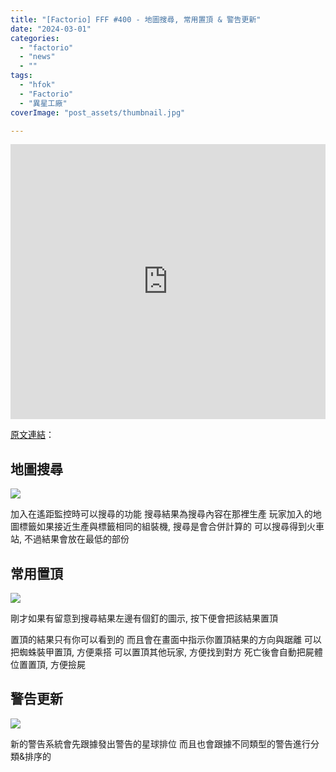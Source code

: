 ```yaml
---
title: "[Factorio] FFF #400 - 地圖搜尋, 常用置頂 & 警告更新"
date: "2024-03-01"
categories:
  - "factorio"
  - "news"
  - ""
tags:
  - "hfok"
  - "Factorio"
  - "異星工廠"
coverImage: "post_assets/thumbnail.jpg"

---
```


<!-- Embed -->

<iframe width="100%" height="440" src="https://www.youtube.com/embed/zIfXfHST8aY" 
  title="YouTube video player" frameborder="0" allow="accelerometer; autoplay;
  clipboard-write; encrypted-media; gyroscope; picture-in-picture; web-share"
  referrerpolicy="strict-origin-when-cross-origin" allowfullscreen></iframe>


<!-- Context -->

[原文連結](https://factorio.com/blog/post/fff-400)：  

## 地圖搜尋

![](post_assets/ea5e2845e9319885a9ea9825769c2574.JPG)

加入在遙距監控時可以搜尋的功能
搜尋結果為搜尋內容在那裡生產
玩家加入的地圖標籤如果接近生產與標籤相同的組裝機, 搜尋是會合併計算的
可以搜尋得到火車站, 不過結果會放在最低的部份


## 常用置頂

![](post_assets/055d36fd9e78ebcc6a331386715ac37c.JPG)

剛才如果有留意到搜尋結果左邊有個釘的圖示, 按下便會把該結果置頂

置頂的結果只有你可以看到的
而且會在畫面中指示你置頂結果的方向與踞離
可以把蜘蛛裝甲置頂, 方便乘搭
可以置頂其他玩家, 方便找到對方
死亡後會自動把屍體位置置頂, 方便撿屍

## 警告更新

![](post_assets/fff-400-alerts-gui.png)

新的警告系統會先跟據發出警告的星球排位
而且也會跟據不同類型的警告進行分類&排序的